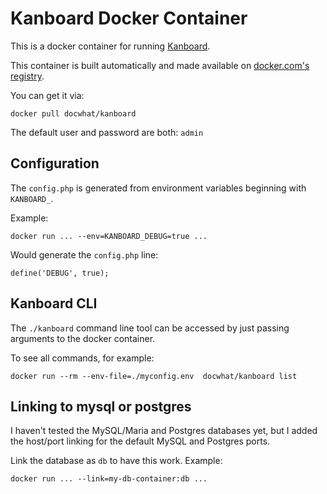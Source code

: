 Kanboard Docker Container
=========================

This is a docker container for running [Kanboard](http://kanboard.net).

This container is built automatically and made available on [docker.com's
registry](https://registry.hub.docker.com/u/docwhat/kanboard/).

You can get it via:

    docker pull docwhat/kanboard

The default user and password are both: `admin`

Configuration
-------------

The `config.php` is generated from environment variables beginning with
`KANBOARD_`.

Example:

    docker run ... --env=KANBOARD_DEBUG=true ...

Would generate the `config.php` line:

    define('DEBUG', true);

Kanboard CLI
------------

The `./kanboard` command line tool can be accessed by just passing arguments to
the docker container.

To see all commands, for example:

    docker run --rm --env-file=./myconfig.env  docwhat/kanboard list

Linking to mysql or postgres
----------------------------

I haven't tested the MySQL/Maria and Postgres databases yet, but I added the
host/port linking for the default MySQL and Postgres ports.

Link the database as `db` to have this work. Example:

    docker run ... --link=my-db-container:db ...
